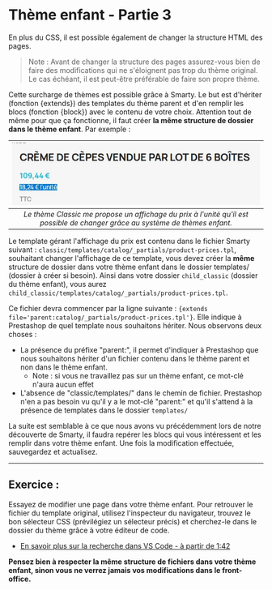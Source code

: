 # Thème enfant - Partie 3

En plus du CSS, il est possible également de changer la structure HTML des pages.

> Note : Avant de changer la structure des pages assurez-vous bien de faire des modifications qui ne s'éloignent pas trop du thème original. Le cas échéant, il est peut-être préférable de faire son propre thème.

Cette surcharge de thèmes est possible grâce à Smarty. Le but est d'hériter (fonction {extends}) des templates du thème parent et d'en remplir les blocs (fonction {block}) avec le contenu de votre choix. Attention tout de même pour que ça fonctionne, il faut créer **la même structure de dossier dans le thème enfant**. Par exemple :

| ![](capture-1.jpg)|
|:--:|
| *Le thème Classic me propose un affichage du prix à l'unité qu'il est possible de changer grâce au système de thèmes enfant.* |

Le template gérant l'affichage du prix est contenu dans le fichier Smarty suivant : `classic/templates/catalog/_partials/product-prices.tpl`, souhaitant changer l'affichage de ce template, vous devez créer la **même** structure de dossier dans votre thème enfant dans le dossier templates/ (dossier à créer si besoin). Ainsi dans votre dossier `child_classic` (dossier du thème enfant), vous aurez `child_classic/templates/catalog/_partials/product-prices.tpl`.

Ce fichier devra commencer par la ligne suivante : `{extends file='parent:catalog/_partials/product-prices.tpl'}`. Elle indique à Prestashop de quel template nous souhaitons hériter. Nous observons deux choses :
- La présence du préfixe "parent:", il permet d'indiquer à Prestashop que nous souhaitons hériter d'un fichier contenu dans le thème parent et non dans le thème enfant. 
  - Note : si vous ne travaillez pas sur un thème enfant, ce mot-clé n'aura aucun effet
- L'absence de "classic/templates/" dans le chemin de fichier. Prestashop n'en a pas besoin vu qu'il y a le mot-clé "parent:" et qu'il s'attend à la présence de templates dans le dossier `templates/`

La suite est semblable à ce que nous avons vu précédemment lors de notre découverte de Smarty, il faudra repérer les blocs qui vous intéressent et les remplir dans votre thème enfant. Une fois la modification effectuée, sauvegardez et actualisez.

___
## Exercice :
Essayez de modifier une page dans votre thème enfant. Pour retrouver le fichier du template original, utilisez l'inspecteur du navigateur, trouvez le bon sélecteur CSS (prévilégiez un sélecteur précis) et cherchez-le dans le dossier du thème grâce à votre éditeur de code.
- [En savoir plus sur la recherche dans VS Code - à partir de 1:42](https://www.youtube.com/watch?v=kWSjEs3kED8)

**Pensez bien à respecter la même structure de fichiers dans votre thème enfant, sinon vous ne verrez jamais vos modifications dans le front-office.**